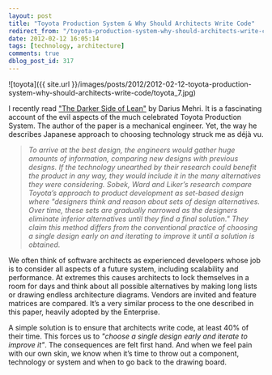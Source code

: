 ```yaml
---
layout: post
title: "Toyota Production System & Why Should Architects Write Code"
redirect_from: "/toyota-production-system-why-should-architects-write-code/"
date: 2012-02-12 16:05:14
tags: [technology, architecture]
comments: true
dblog_post_id: 317
---
```

![toyota]({{ site.url }}/images/posts/2012/2012-02-12-toyota-production-system-why-should-architects-write-code/toyota_7.jpg)

I recently read ["The Darker Side of Lean"](http://astro.temple.edu/~rmudambi/Teaching/BA951/Week_04/Toyota-Darker-Side-Mehri.pdf) by Darius Mehri. It is a fascinating account of the evil aspects of the much celebrated Toyota Production System. The author of the paper is a mechanical engineer. Yet, the way he describes Japanese approach to choosing technology struck me as déjà vu.

> _To arrive at the best design, the engineers would gather huge amounts of information, comparing new designs with previous designs. If the technology unearthed by their research could benefit the product in any way, they would include it in the many alternatives they were considering. Sobek, Ward and Liker’s research compare Toyota’s approach to product development as set-based design where "designers think and reason about sets of design alternatives. Over time, these sets are gradually narrowed as the designers eliminate inferior alternatives until they find a final solution." They claim this method differs from the conventional practice of choosing a single design early on and iterating to improve it until a solution is obtained._

We often think of software architects as experienced developers whose job is to consider all aspects of a future system, including scalability and performance. At extremes this causes architects to lock themselves in a room for days and think about all possible alternatives by making long lists or drawing endless architecture diagrams. Vendors are invited and feature matrices are compared. It’s a very similar process to the one described in this paper, heavily adopted by the Enterprise.

A simple solution is to ensure that architects write code, at least 40% of their time. This forces us to _"choose a single design early and iterate to improve it"_. The consequences are felt first hand. And when we feel pain with our own skin, we know when it’s time to throw out a component, technology or system and when to go back to the drawing board.
